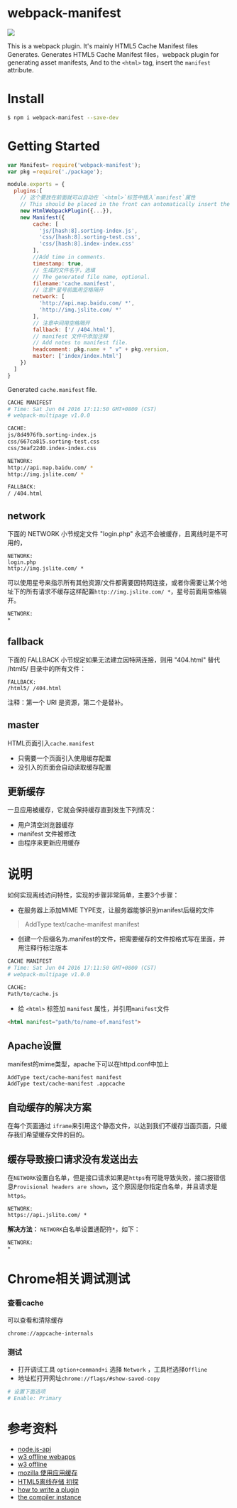 # webpack-manifest

[![](https://jaywcjlove.github.io/sb/ico/npm.svg)](https://www.npmjs.com/package/webpack-manifest) 

This is a webpack plugin. It's mainly HTML5 Cache Manifest files Generates. Generates HTML5 Cache Manifest files，webpack plugin for generating asset manifests, And to the `<html>` tag, insert the `manifest` attribute.

# Install

```bash
$ npm i webpack-manifest --save-dev
```

# Getting Started

```js
var Manifest= require('webpack-manifest');
var pkg =require('./package');

module.exports = {
  plugins:[
    // 这个要放在前面就可以自动在 `<html>`标签中插入`manifest`属性
    // This should be placed in the front can antomatically insert the `manifest` attribute in hte `<html>` tag
    new HtmlWebpackPlugin({...}),
    new Manifest({
        cache: [
          'js/[hash:8].sorting-index.js', 
          'css/[hash:8].sorting-test.css',
          'css/[hash:8].index-index.css'
        ],
        //Add time in comments.
        timestamp: true,
        // 生成的文件名字，选填
        // The generated file name, optional.
        filename:'cache.manifest', 
        // 注意*星号前面用空格隔开
        network: [
          'http://api.map.baidu.com/ *',
          'http://img.jslite.com/ *'
        ],
        // 注意中间用空格隔开
        fallback: ['/ /404.html'],
        // manifest 文件中添加注释
        // Add notes to manifest file.
        headcomment: pkg.name + " v" + pkg.version, 
        master: ['index/index.html']
    })
  ]
}
```

Generated `cache.manifest` file.

```bash
CACHE MANIFEST
# Time: Sat Jun 04 2016 17:11:50 GMT+0800 (CST)
# webpack-multipage v1.0.0

CACHE:
js/8d4976fb.sorting-index.js
css/667ca815.sorting-test.css
css/3eaf22d0.index-index.css

NETWORK:
http://api.map.baidu.com/ * 
http://img.jslite.com/ * 

FALLBACK:
/ /404.html
```

## network

下面的 NETWORK 小节规定文件 "login.php" 永远不会被缓存，且离线时是不可用的，

```
NETWORK:
login.php
http://img.jslite.com/ * 
```

可以使用星号来指示所有其他资源/文件都需要因特网连接，或者你需要让某个地址下的所有请求不缓存这样配置`http://img.jslite.com/ *`，星号前面用空格隔开。

```
NETWORK:
*
```

## fallback

下面的 FALLBACK 小节规定如果无法建立因特网连接，则用 "404.html" 替代 /html5/ 目录中的所有文件：

```
FALLBACK:
/html5/ /404.html
```

注释：第一个 URI 是资源，第二个是替补。

## master

HTML页面引入`cache.manifest`

- 只需要一个页面引入使用缓存配置
- 没引入的页面会自动读取缓存配置


## 更新缓存

一旦应用被缓存，它就会保持缓存直到发生下列情况：

 - 用户清空浏览器缓存
 - manifest 文件被修改
 - 由程序来更新应用缓存


# 说明

如何实现离线访问特性，实现的步骤非常简单，主要3个步骤：  

- 在服务器上添加MIME TYPE支，让服务器能够识别manifest后缀的文件

> AddType text/cache-manifest manifest

- 创建一个后缀名为.manifest的文件，把需要缓存的文件按格式写在里面，并用注释行标注版本

```bash
CACHE MANIFEST
# Time: Sat Jun 04 2016 17:11:50 GMT+0800 (CST)
# webpack-multipage v1.0.0 

CACHE:
Path/to/cache.js
```

- 给 `<html>` 标签加 `manifest` 属性，并引用`manifest`文件

```html
<html manifest="path/to/name-of.manifest">
```

## Apache设置

manifest的mime类型，apache下可以在httpd.conf中加上

```
AddType text/cache-manifest manifest
AddType text/cache-manifest .appcache
```

## 自动缓存的解决方案

在每个页面通过 `iframe`来引用这个静态文件，以达到我们不缓存当面页面，只缓存我们希望缓存文件的目的。

## 缓存导致接口请求没有发送出去

在`NETWORK`设置白名单，但是接口请求如果是`https`有可能导致失败，接口报错信息`Provisional headers are shown`，这个原因是你指定白名单，并且请求是`https`。

```
NETWORK:
https://api.jslite.com/ * 
```

**解决方法：** `NETWORK`白名单设置通配符`*`，如下：

```
NETWORK:
*
```

# Chrome相关调试测试


### 查看cache

可以查看和清除缓存

```
chrome://appcache-internals
```


### 测试

- 打开调试工具 `option+command+i` 选择 `Network` ，工具栏选择`Offline`  
- 地址栏打开网址`chrome://flags/#show-saved-copy`

```bash
# 设置下面选项
# Enable: Primary
```

# 参考资料

- [node.js-api](https://github.com/webpack/docs/wiki/node.js-api)
- [w3 offline webapps](https://www.w3.org/TR/offline-webapps/#offline)
- [w3 offline](https://dev.w3.org/html5/pf-summary/offline.html)
- [mozilla 使用应用缓存](https://developer.mozilla.org/zh-CN/docs/Web/HTML/Using_the_application_cache)
- [HTML5离线存储 初探](http://www.cnblogs.com/chyingp/archive/2012/12/01/explore_html5_cache.html)
- [how to write a plugin](https://webpack.github.io/docs/how-to-write-a-plugin.html)
- [the compiler instance](https://webpack.github.io/docs/plugins.html#the-compiler-instance)
